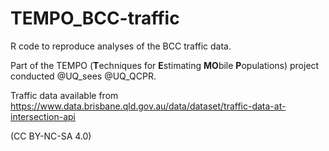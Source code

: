# TEMPO_BCC-traffic

R code to reproduce analyses of the BCC traffic data. 

Part of the TEMPO (**T**echniques for **E**stimating **MO**bile **P**opulations) project conducted @UQ_sees @UQ_QCPR.

Traffic data available from https://www.data.brisbane.qld.gov.au/data/dataset/traffic-data-at-intersection-api

(CC BY-NC-SA 4.0)
